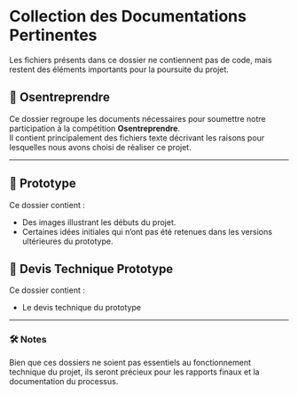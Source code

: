 # Collection des Documentations Pertinentes  

Les fichiers présents dans ce dossier ne contiennent pas de code, mais restent des éléments importants pour la poursuite du projet.  

## 📂 Osentreprendre  
Ce dossier regroupe les documents nécessaires pour soumettre notre participation à la compétition **Osentreprendre**.  
Il contient principalement des fichiers texte décrivant les raisons pour lesquelles nous avons choisi de réaliser ce projet.  

---

## 📂 Prototype  
Ce dossier contient :  
- Des images illustrant les débuts du projet.  
- Certaines idées initiales qui n’ont pas été retenues dans les versions ultérieures du prototype.  

## 📂 Devis Technique Prototype 
Ce dossier contient :  
- Le devis technique du prototype

---

### 🛠️ Notes  
Bien que ces dossiers ne soient pas essentiels au fonctionnement technique du projet, ils seront précieux pour les rapports finaux et la documentation du processus.
